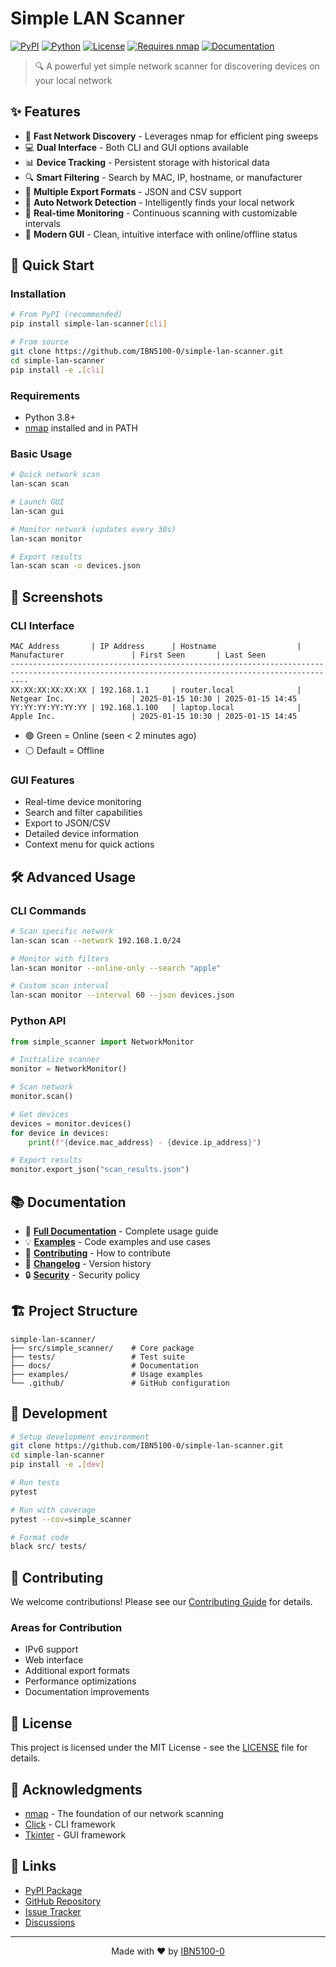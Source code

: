 # Simple LAN Scanner

[![PyPI](https://img.shields.io/pypi/v/simple-lan-scanner.svg)](https://pypi.org/project/simple-lan-scanner/)
[![Python](https://img.shields.io/badge/python-3.8%2B-blue)](https://www.python.org/downloads/)
[![License](https://img.shields.io/badge/license-MIT-blue.svg)](LICENSE)
[![Requires nmap](https://img.shields.io/badge/requires-nmap-orange.svg)](https://nmap.org/)
[![Documentation](https://img.shields.io/badge/docs-latest-brightgreen)](docs/DOCUMENTATION.md)

> 🔍 A powerful yet simple network scanner for discovering devices on your local network

<!-- Screenshot placeholder - add actual screenshot here
<p align="center">
  <img src="docs/images/screenshot.png" alt="Simple LAN Scanner Demo" />
</p>
-->

## ✨ Features

- 🚀 **Fast Network Discovery** - Leverages nmap for efficient ping sweeps
- 💻 **Dual Interface** - Both CLI and GUI options available
- 📊 **Device Tracking** - Persistent storage with historical data
- 🔍 **Smart Filtering** - Search by MAC, IP, hostname, or manufacturer
- 📁 **Multiple Export Formats** - JSON and CSV support
- 🎯 **Auto Network Detection** - Intelligently finds your local network
- 🔔 **Real-time Monitoring** - Continuous scanning with customizable intervals
- 🎨 **Modern GUI** - Clean, intuitive interface with online/offline status

## 🚀 Quick Start

### Installation

```bash
# From PyPI (recommended)
pip install simple-lan-scanner[cli]

# From source
git clone https://github.com/IBN5100-0/simple-lan-scanner.git
cd simple-lan-scanner
pip install -e .[cli]
```

### Requirements

- Python 3.8+
- [nmap](https://nmap.org/download.html) installed and in PATH

### Basic Usage

```bash
# Quick network scan
lan-scan scan

# Launch GUI
lan-scan gui

# Monitor network (updates every 30s)
lan-scan monitor

# Export results
lan-scan scan -o devices.json
```

## 📸 Screenshots

### CLI Interface
```
MAC Address       | IP Address      | Hostname                  | Manufacturer               | First Seen       | Last Seen
------------------------------------------------------------------------------------------------------------------------------------------------
XX:XX:XX:XX:XX:XX | 192.168.1.1     | router.local              | Netgear Inc.               | 2025-01-15 10:30 | 2025-01-15 14:45
YY:YY:YY:YY:YY:YY | 192.168.1.100   | laptop.local              | Apple Inc.                 | 2025-01-15 10:30 | 2025-01-15 14:45
```
- 🟢 Green = Online (seen < 2 minutes ago)
- ⚪ Default = Offline

### GUI Features
- Real-time device monitoring
- Search and filter capabilities
- Export to JSON/CSV
- Detailed device information
- Context menu for quick actions

## 🛠️ Advanced Usage

### CLI Commands

```bash
# Scan specific network
lan-scan scan --network 192.168.1.0/24

# Monitor with filters
lan-scan monitor --online-only --search "apple"

# Custom scan interval
lan-scan monitor --interval 60 --json devices.json
```

### Python API

```python
from simple_scanner import NetworkMonitor

# Initialize scanner
monitor = NetworkMonitor()

# Scan network
monitor.scan()

# Get devices
devices = monitor.devices()
for device in devices:
    print(f"{device.mac_address} - {device.ip_address}")

# Export results
monitor.export_json("scan_results.json")
```

## 📚 Documentation

- 📖 **[Full Documentation](docs/DOCUMENTATION.md)** - Complete usage guide
- 💡 **[Examples](examples/)** - Code examples and use cases
- 🤝 **[Contributing](CONTRIBUTING.md)** - How to contribute
- 📝 **[Changelog](CHANGELOG.md)** - Version history
- 🔒 **[Security](https://github.com/IBN5100-0/simple-lan-scanner/security/policy)** - Security policy

## 🏗️ Project Structure

```
simple-lan-scanner/
├── src/simple_scanner/    # Core package
├── tests/                 # Test suite
├── docs/                  # Documentation
├── examples/              # Usage examples
└── .github/               # GitHub configuration
```

## 🧪 Development

```bash
# Setup development environment
git clone https://github.com/IBN5100-0/simple-lan-scanner.git
cd simple-lan-scanner
pip install -e .[dev]

# Run tests
pytest

# Run with coverage
pytest --cov=simple_scanner

# Format code
black src/ tests/
```

## 🤝 Contributing

We welcome contributions! Please see our [Contributing Guide](CONTRIBUTING.md) for details.

### Areas for Contribution
- IPv6 support
- Web interface
- Additional export formats
- Performance optimizations
- Documentation improvements

## 📄 License

This project is licensed under the MIT License - see the [LICENSE](LICENSE) file for details.

## 🙏 Acknowledgments

- [nmap](https://nmap.org/) - The foundation of our network scanning
- [Click](https://click.palletsprojects.com/) - CLI framework
- [Tkinter](https://docs.python.org/3/library/tkinter.html) - GUI framework

## 🔗 Links

- [PyPI Package](https://pypi.org/project/simple-lan-scanner/)
- [GitHub Repository](https://github.com/IBN5100-0/simple-lan-scanner)
- [Issue Tracker](https://github.com/IBN5100-0/simple-lan-scanner/issues)
- [Discussions](https://github.com/IBN5100-0/simple-lan-scanner/discussions)

---

<p align="center">
  Made with ❤️ by <a href="https://github.com/IBN5100-0">IBN5100-0</a>
</p>